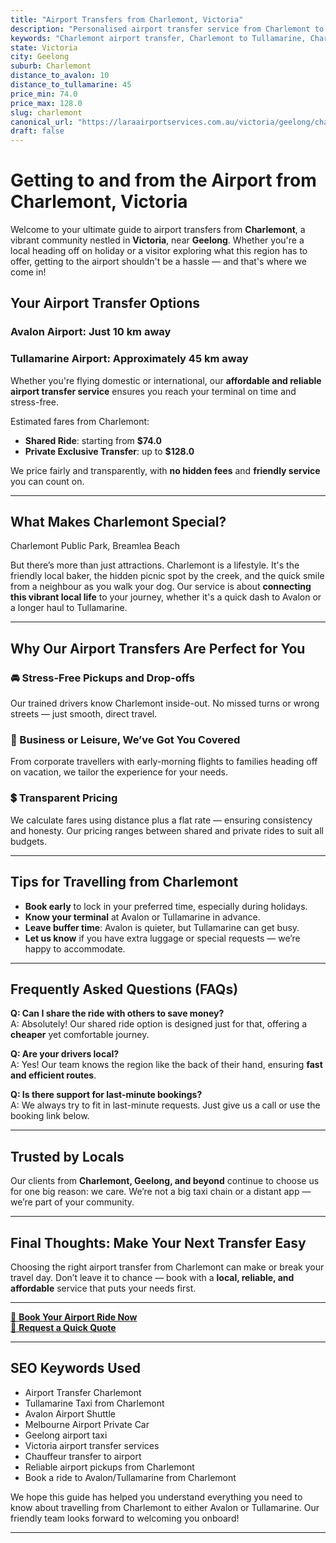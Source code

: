 ```yaml
---
title: "Airport Transfers from Charlemont, Victoria"
description: "Personalised airport transfer service from Charlemont to Avalon and Tullamarine airports. Enjoy a smooth, affordable ride with us!"
keywords: "Charlemont airport transfer, Charlemont to Tullamarine, Charlemont to Avalon, airport taxi Charlemont, private airport transfer Charlemont, shared ride Charlemont, Charlemont transfers, airport shuttle Charlemont, book Charlemont airport taxi, affordable Charlemont airport transfer, Charlemont airport transfer service, airport transfer Geelong, airport transfer Melbourne, Melbourne airport taxi, airport transfers Victoria, Tullamarine airport shuttle, Avalon airport transfers, Melbourne private transfer, airport transport services Melbourne"
state: Victoria
city: Geelong
suburb: Charlemont
distance_to_avalon: 10
distance_to_tullamarine: 45
price_min: 74.0
price_max: 128.0
slug: charlemont
canonical_url: "https://laraairportservices.com.au/victoria/geelong/charlemont/"
draft: false
---
```


# Getting to and from the Airport from Charlemont, Victoria

Welcome to your ultimate guide to airport transfers from **Charlemont**, a vibrant community nestled in **Victoria**, near **Geelong**. Whether you're a local heading off on holiday or a visitor exploring what this region has to offer, getting to the airport shouldn't be a hassle — and that's where we come in!

## Your Airport Transfer Options

### Avalon Airport: Just 10 km away  
### Tullamarine Airport: Approximately 45 km away

Whether you're flying domestic or international, our **affordable and reliable airport transfer service** ensures you reach your terminal on time and stress-free.

Estimated fares from Charlemont:
- **Shared Ride**: starting from **$74.0**
- **Private Exclusive Transfer**: up to **$128.0**

We price fairly and transparently, with **no hidden fees** and **friendly service** you can count on.

---

## What Makes Charlemont Special?

Charlemont Public Park, Breamlea Beach

But there’s more than just attractions. Charlemont is a lifestyle. It's the friendly local baker, the hidden picnic spot by the creek, and the quick smile from a neighbour as you walk your dog. Our service is about **connecting this vibrant local life** to your journey, whether it's a quick dash to Avalon or a longer haul to Tullamarine.

---

## Why Our Airport Transfers Are Perfect for You

### 🚘 Stress-Free Pickups and Drop-offs
Our trained drivers know Charlemont inside-out. No missed turns or wrong streets — just smooth, direct travel.

### 💼 Business or Leisure, We’ve Got You Covered
From corporate travellers with early-morning flights to families heading off on vacation, we tailor the experience for your needs.

### 💲 Transparent Pricing
We calculate fares using distance plus a flat rate — ensuring consistency and honesty. Our pricing ranges between shared and private rides to suit all budgets.

---

## Tips for Travelling from Charlemont

- **Book early** to lock in your preferred time, especially during holidays.
- **Know your terminal** at Avalon or Tullamarine in advance.
- **Leave buffer time**: Avalon is quieter, but Tullamarine can get busy.
- **Let us know** if you have extra luggage or special requests — we’re happy to accommodate.

---

## Frequently Asked Questions (FAQs)

**Q: Can I share the ride with others to save money?**  
A: Absolutely! Our shared ride option is designed just for that, offering a **cheaper** yet comfortable journey.

**Q: Are your drivers local?**  
A: Yes! Our team knows the region like the back of their hand, ensuring **fast and efficient routes**.

**Q: Is there support for last-minute bookings?**  
A: We always try to fit in last-minute requests. Just give us a call or use the booking link below.

---

## Trusted by Locals

Our clients from **Charlemont, Geelong, and beyond** continue to choose us for one big reason: we care. We’re not a big taxi chain or a distant app — we’re part of your community.

---

## Final Thoughts: Make Your Next Transfer Easy

Choosing the right airport transfer from Charlemont can make or break your travel day. Don’t leave it to chance — book with a **local, reliable, and affordable** service that puts your needs first.

---

[📅 **Book Your Airport Ride Now**](https://laraairportservices.square.site/s/appointments)  
[📧 **Request a Quick Quote**](https://laraairportservices.square.site/contact-us)

---

## SEO Keywords Used
- Airport Transfer Charlemont
- Tullamarine Taxi from Charlemont
- Avalon Airport Shuttle
- Melbourne Airport Private Car
- Geelong airport taxi
- Victoria airport transfer services
- Chauffeur transfer to airport
- Reliable airport pickups from Charlemont
- Book a ride to Avalon/Tullamarine from Charlemont

We hope this guide has helped you understand everything you need to know about travelling from Charlemont to either Avalon or Tullamarine. Our friendly team looks forward to welcoming you onboard!

---
